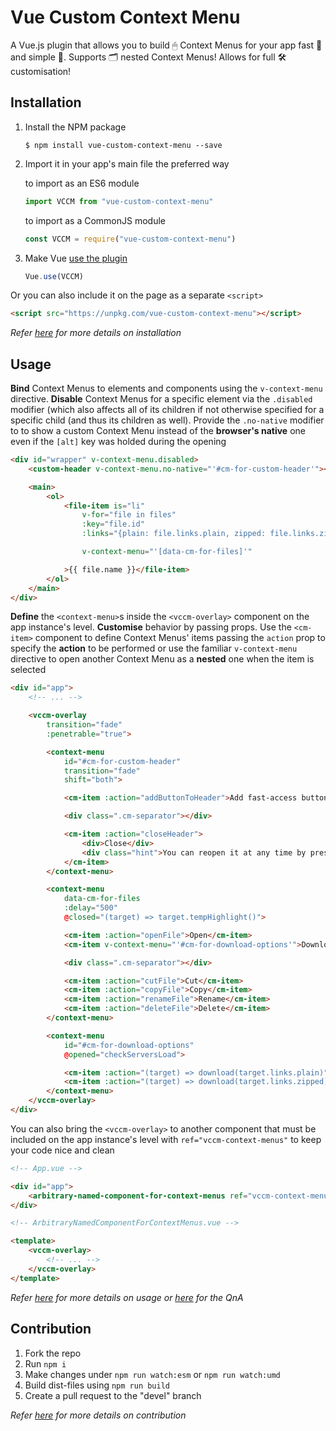 # Vue Custom Context Menu

A Vue.js plugin that allows you to build 🖱 Context Menus for your app fast 🚀 and simple 🧩. Supports 🗂 nested Context Menus! Allows for full 🛠 customisation!

## Installation

1. Install the NPM package
    ```shell
    $ npm install vue-custom-context-menu --save
    ```

1. Import it in your app's main file the preferred way

    to import as an ES6 module
    ```javascript
    import VCCM from "vue-custom-context-menu"
    ```

    to import as a CommonJS module
    ```javascript
    const VCCM = require("vue-custom-context-menu")
    ```

1. Make Vue [use the plugin](https://vuejs.org/v2/guide/plugins.html#Using-a-Plugin)
    ```javascript
    Vue.use(VCCM)
    ```

Or you can also include it on the page as a separate `<script>`
```html
<script src="https://unpkg.com/vue-custom-context-menu"></script>
```

*Refer [here](https://github.com/smellyshovel/vue-custom-context-menu/wiki/Installation) for more details on installation*

## Usage

**Bind** Context Menus to elements and components using the `v-context-menu` directive. **Disable** Context Menus for a specific element via the `.disabled` modifier (which also affects all of its children if not otherwise specified for a specific child (and thus its children as well). Provide the `.no-native` modifier to to show a custom Context Menu instead of the **browser's native** one even if the `[alt]` key was holded during the opening

```html
<div id="wrapper" v-context-menu.disabled>
    <custom-header v-context-menu.no-native="'#cm-for-custom-header'"></custom-header>

    <main>
        <ol>
            <file-item is="li"
                v-for="file in files"
                :key="file.id"
                :links="{plain: file.links.plain, zipped: file.links.zipped}"

                v-context-menu="'[data-cm-for-files]'"

            >{{ file.name }}</file-item>
        </ol>
    </main>
</div>
```

**Define** the `<context-menu>`s inside the `<vccm-overlay>` component on the app instance's level. **Customise** behavior by passing props. Use the `<cm-item>` component to define Context Menus' items passing the `action` prop to specify the **action** to be performed or use the familiar `v-context-menu` directive to open another Context Menu as a **nested** one when the item is selected

```html
<div id="app">
    <!-- ... -->

    <vccm-overlay
        transition="fade"
        :penetrable="true">

        <context-menu
            id="#cm-for-custom-header"
            transition="fade"
            shift="both">

            <cm-item :action="addButtonToHeader">Add fast-access button</cm-item>

            <div class=".cm-separator"></div>

            <cm-item :action="closeHeader">
                <div>Close</div>
                <div class="hint">You can reopen it at any time by pressing [Ctrl]+[H]</div>
            </cm-item>
        </context-menu>

        <context-menu
            data-cm-for-files
            :delay="500"
            @closed="(target) => target.tempHighlight()">

            <cm-item :action="openFile">Open</cm-item>
            <cm-item v-context-menu="'#cm-for-download-options'">Download</cm-item>

            <div class=".cm-separator"></div>

            <cm-item :action="cutFile">Cut</cm-item>
            <cm-item :action="copyFile">Copy</cm-item>
            <cm-item :action="renameFile">Rename</cm-item>
            <cm-item :action="deleteFile">Delete</cm-item>
        </context-menu>

        <context-menu
            id="#cm-for-download-options"
            @opened="checkServersLoad">

            <cm-item :action="(target) => download(target.links.plain)">As it is</cm-item>
            <cm-item :action="(target) => download(target.links.zipped)">Zip-compressed</cm-item>
        </context-menu>
    </vccm-overlay>
</div>
```

You can also bring the `<vccm-overlay>` to another component that must be included on the app instance's level with `ref="vccm-context-menus"` to keep your code nice and clean

```html
<!-- App.vue -->

<div id="app">
    <arbitrary-named-component-for-context-menus ref="vccm-context-menus"></arbitrary-named-component-for-context-menus>
</div>
```

```html
<!-- ArbitraryNamedComponentForContextMenus.vue -->

<template>
    <vccm-overlay>
        <!-- ... -->
    </vccm-overlay>
</template>
```

*Refer [here](https://github.com/smellyshovel/vue-custom-context-menu/wiki/Usage) for more details on usage or [here](https://github.com/smellyshovel/vue-custom-context-menu/wiki/QnA) for the QnA*

## Contribution

1. Fork the repo
1. Run `npm i`
1. Make changes under `npm run watch:esm` or `npm run watch:umd`
1. Build dist-files using `npm run build`
1. Create a pull request to the "devel" branch

*Refer [here](https://github.com/smellyshovel/vue-custom-context-menu/blob/master/CONTRIBUTING.md) for more details on contribution*
